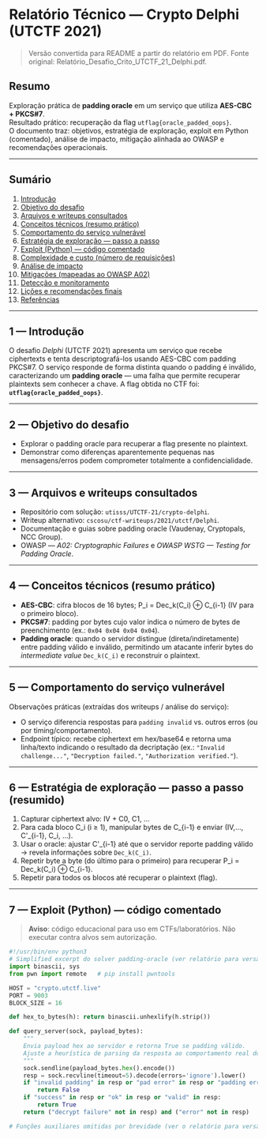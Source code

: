 # Relatório Técnico — Crypto Delphi (UTCTF 2021)

> Versão convertida para README a partir do relatório em PDF. Fonte original: Relatório_Desafio_Crito_UTCTF_21_Delphi.pdf.

## Resumo
Exploração prática de **padding oracle** em um serviço que utiliza **AES-CBC + PKCS#7**.  
Resultado prático: recuperação da flag `utflag{oracle_padded_oops}`.  
O documento traz: objetivos, estratégia de exploração, exploit em Python (comentado), análise de impacto, mitigação alinhada ao OWASP e recomendações operacionais.

---

## Sumário
1. [Introdução](#introdução)  
2. [Objetivo do desafio](#objetivo-do-desafio)  
3. [Arquivos e writeups consultados](#arquivos-e-writeups-consultados)  
4. [Conceitos técnicos (resumo prático)](#conceitos-técnicos-resumo-prático)  
5. [Comportamento do serviço vulnerável](#comportamento-do-serviço-vulnerável)  
6. [Estratégia de exploração — passo a passo](#estratégia-de-exploração---passo-a-passo)  
7. [Exploit (Python) — código comentado](#exploit-python---código-comentado)  
8. [Complexidade e custo (número de requisições)](#complexidade-e-custo-número-de-requisições)  
9. [Análise de impacto](#análise-de-impacto)  
10. [Mitigações (mapeadas ao OWASP A02)](#mitigações-mapeadas-ao-owasp-a02)  
11. [Detecção e monitoramento](#detecção-e-monitoramento)  
12. [Lições e recomendações finais](#lições-e-recomendações-finais)  
13. [Referências](#referências)

---

## 1 — Introdução
O desafio *Delphi* (UTCTF 2021) apresenta um serviço que recebe ciphertexts e tenta descriptografá-los usando AES-CBC com padding PKCS#7. O serviço responde de forma distinta quando o padding é inválido, caracterizando um **padding oracle** — uma falha que permite recuperar plaintexts sem conhecer a chave. A flag obtida no CTF foi:  
**`utflag{oracle_padded_oops}`**.

---

## 2 — Objetivo do desafio
- Explorar o padding oracle para recuperar a flag presente no plaintext.  
- Demonstrar como diferenças aparentemente pequenas nas mensagens/erros podem comprometer totalmente a confidencialidade.

---

## 3 — Arquivos e writeups consultados
- Repositório com solução: `utisss/UTCTF-21/crypto-delphi`.  
- Writeup alternativo: `cscosu/ctf-writeups/2021/utctf/Delphi`.  
- Documentação e guias sobre padding oracle (Vaudenay, Cryptopals, NCC Group).  
- OWASP — *A02: Cryptographic Failures* e *OWASP WSTG — Testing for Padding Oracle*.

---

## 4 — Conceitos técnicos (resumo prático)
- **AES-CBC**: cifra blocos de 16 bytes; P_i = Dec_k(C_i) ⊕ C_{i-1} (IV para o primeiro bloco).  
- **PKCS#7**: padding por bytes cujo valor indica o número de bytes de preenchimento (ex.: `0x04 0x04 0x04 0x04`).  
- **Padding oracle**: quando o servidor distingue (direta/indiretamente) entre padding válido e inválido, permitindo um atacante inferir bytes do *intermediate value* `Dec_k(C_i)` e reconstruir o plaintext.

---

## 5 — Comportamento do serviço vulnerável
Observações práticas (extraídas dos writeups / análise do serviço):
- O serviço diferencia respostas para `padding invalid` vs. outros erros (ou por timing/comportamento).  
- Endpoint típico: recebe ciphertext em hex/base64 e retorna uma linha/texto indicando o resultado da decriptação (ex.: `"Invalid challenge..."`, `"Decryption failed."`, `"Authorization verified."`).

---

## 6 — Estratégia de exploração — passo a passo (resumido)
1. Capturar ciphertext alvo: IV + C0, C1, ...  
2. Para cada bloco C_i (i ≥ 1), manipular bytes de C_{i-1} e enviar (IV,..., C'_{i-1}, C_i, ...).  
3. Usar o oracle: ajustar C'_{i-1} até que o servidor reporte padding válido → revela informações sobre `Dec_k(C_i)`.  
4. Repetir byte a byte (do último para o primeiro) para recuperar P_i = Dec_k(C_i) ⊕ C_{i-1}.  
5. Repetir para todos os blocos até recuperar o plaintext (flag).

---

## 7 — Exploit (Python) — código comentado
> **Aviso**: código educacional para uso em CTFs/laboratórios. Não executar contra alvos sem autorização.

```python
#!/usr/bin/env python3
# Simplified excerpt do solver padding-oracle (ver relatório para versão completa)
import binascii, sys
from pwn import remote   # pip install pwntools

HOST = "crypto.utctf.live"
PORT = 9003
BLOCK_SIZE = 16

def hex_to_bytes(h): return binascii.unhexlify(h.strip())

def query_server(sock, payload_bytes):
    """
    Envia payload hex ao servidor e retorna True se padding válido.
    Ajuste a heurística de parsing da resposta ao comportamento real do serviço.
    """
    sock.sendline(payload_bytes.hex().encode())
    resp = sock.recvline(timeout=5).decode(errors='ignore').lower()
    if "invalid padding" in resp or "pad error" in resp or "padding error" in resp:
        return False
    if "success" in resp or "ok" in resp or "valid" in resp:
        return True
    return ("decrypt failure" not in resp) and ("error" not in resp)

# Funções auxiliares omitidas por brevidade (ver o relatório para versão completa).
